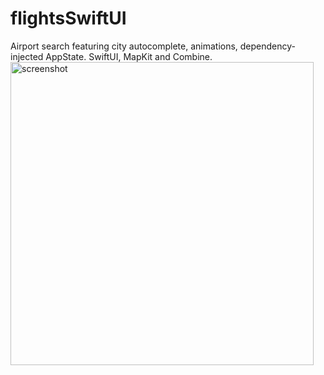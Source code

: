 # flightsSwiftUI
Airport search featuring city autocomplete, animations, dependency-injected AppState. SwiftUI, MapKit and Combine.
<img width="485" alt="screenshot" src="https://user-images.githubusercontent.com/14129084/210186882-e9670878-afac-48d4-9edc-c70a85d08c5c.png">

